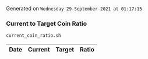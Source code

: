 Generated on `Wednesday 29-September-2021 at 01:17:15`

### Current to Target Coin Ratio
`current_coin_ratio.sh`

Date|Current|Target|Ratio
---|---|---|---
